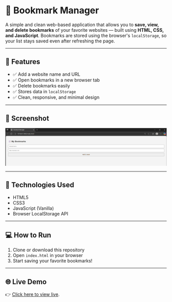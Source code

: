 # 📑 Bookmark Manager

A simple and clean web-based application that allows you to **save, view, and delete bookmarks** of your favorite websites — built using **HTML, CSS, and JavaScript**. Bookmarks are stored using the browser's `localStorage`, so your list stays saved even after refreshing the page.

---

## 🚀 Features

- ✅ Add a website name and URL
- ✅ Open bookmarks in a new browser tab
- ✅ Delete bookmarks easily
- ✅ Stores data in `localStorage`
- ✅ Clean, responsive, and minimal design

---

## 📸 Screenshot

![Bookmark Manager Screenshot](screenshot.png)


---

## 🔧 Technologies Used

- HTML5
- CSS3
- JavaScript (Vanilla)
- Browser LocalStorage API

---

## 💻 How to Run

1. Clone or download this repository
2. Open `index.html` in your browser
3. Start saving your favorite bookmarks!

---

## 🌐 Live Demo

👉 [Click here to view live]( https://kushagra0310.github.io/bookmarks-manager/).
